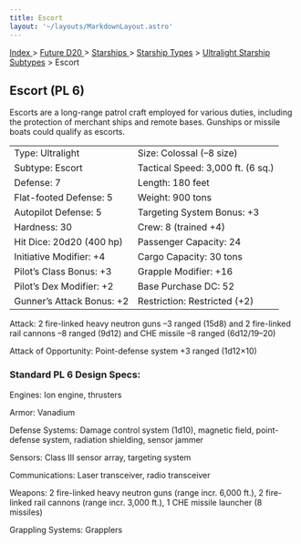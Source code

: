 ```yaml
---
title: Escort
layout: '~/layouts/MarkdownLayout.astro'
---
```


[ Index ](/) > [ Future D20 ](/future.d20.srd) > [ Starships ](/future.d20.srd/starships) > [ Starship Types](/future.d20.srd/starships/starship) > [ Ultralight Starship Subtypes](/future.d20.srd/starships/starship.types/ultralight.starship) > Escort

##  Escort (PL 6)

Escorts are a long-range patrol craft employed for various duties, including
the protection of merchant ships and remote bases. Gunships or missile boats
could qualify as escorts.


<table> <tr> <td> Type: Ultralight </td> <td> Size: Colossal (–8 size) </td> </tr> <tr class="shaded"> <td> Subtype: Escort </td> <td> Tactical Speed: 3,000 ft. (6 sq.) </td> </tr> <tr> <td> Defense: 7 </td> <td> Length: 180 feet </td> </tr> <tr class="shaded"> <td> Flat-footed Defense: 5 </td> <td> Weight: 900 tons </td> </tr> <tr> <td> Autopilot Defense: 5 </td> <td> Targeting System Bonus: +3 </td> </tr> <tr class="shaded"> <td> Hardness: 30 </td> <td> Crew: 8 (trained +4) </td> </tr> <tr> <td> Hit Dice: 20d20 (400 hp) </td> <td> Passenger Capacity: 24 </td> </tr> <tr class="shaded"> <td> Initiative Modifier: +4 </td> <td> Cargo Capacity: 30 tons </td> </tr> <tr> <td> Pilot’s Class Bonus: +3 </td> <td> Grapple Modifier: +16 </td> </tr> <tr class="shaded"> <td> Pilot’s Dex Modifier: +2 </td> <td> Base Purchase DC: 52 </td> </tr> <tr> <td> Gunner’s Attack Bonus: +2 </td> <td> Restriction: Restricted (+2) </td> </tr> </table>



Attack: 2 fire-linked heavy neutron guns –3 ranged (15d8) and 2 fire-linked
rail cannons –8 ranged (9d12) and CHE missile –8 ranged (6d12/19–20)

Attack of Opportunity: Point-defense system +3 ranged (1d12×10)

###  Standard PL 6 Design Specs:

Engines: Ion engine, thrusters

Armor: Vanadium

Defense Systems: Damage control system (1d10), magnetic field, point-defense
system, radiation shielding, sensor jammer

Sensors: Class III sensor array, targeting system

Communications: Laser transceiver, radio transceiver

Weapons: 2 fire-linked heavy neutron guns (range incr. 6,000 ft.), 2 fire-
linked rail cannons (range incr. 3,000 ft.), 1 CHE missile launcher (8
missiles)

Grappling Systems: Grapplers

